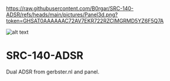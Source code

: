 https://raw.githubusercontent.com/B0rgar/SRC-140-ADSR/refs/heads/main/pictures/Panel3d.png?token=GHSAT0AAAAAAC72AV7EKR722RZCIMGRMD5YZ6F5Q7A

![alt text]([http://url/to/img.png](https://raw.githubusercontent.com/B0rgar/SRC-140-ADSR/refs/heads/main/pictures/Panel3d.png))

# SRC-140-ADSR
 Dual ADSR from gerbster.nl and panel.

